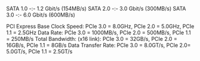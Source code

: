 SATA 1.0 -:- 1.2 Gbit/s (154MB/s)
SATA 2.0 -:- 3.0 Gbit/s (300MB/s)
SATA 3.0 -:- 6.0 Gbit/s (600MB/s)

PCI Express
Base Clock Speed: PCIe 3.0 = 8.0GHz, PCIe 2.0 = 5.0GHz, PCIe 1.1 = 2.5GHz
Data Rate: PCIe 3.0 = 1000MB/s, PCIe 2.0 = 500MB/s, PCIe 1.1 = 250MB/s
Total Bandwidth: (x16 link): PCIe 3.0 = 32GB/s, PCIe 2.0 = 16GB/s, PCIe 1.1 = 8GB/s
Data Transfer Rate: PCIe 3.0 = 8.0GT/s, PCIe 2.0= 5.0GT/s, PCIe 1.1 = 2.5GT/s

